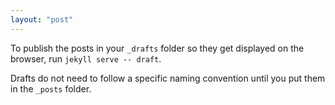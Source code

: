 ```yaml
---
layout: "post"
---
```


To publish the posts in your `_drafts` folder so they get displayed on the browser, run `jekyll serve -- draft`.

Drafts do not need to follow a specific naming convention until you put them in the `_posts` folder. 
